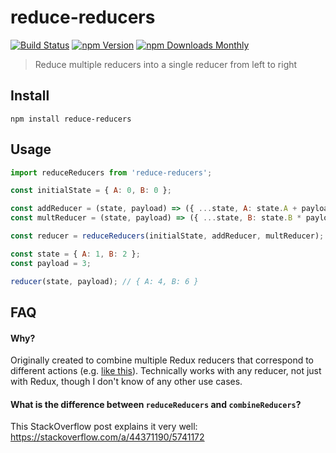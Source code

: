 # reduce-reducers

[![Build Status](https://travis-ci.org/redux-utilities/reduce-reducers.svg?branch=master)](https://travis-ci.org/redux-utilities/reduce-reducers)
[![npm Version](https://img.shields.io/npm/v/reduce-reducers.svg)](https://www.npmjs.com/package/reduce-reducers)
[![npm Downloads Monthly](https://img.shields.io/npm/dm/reduce-reducers.svg)](https://www.npmjs.com/package/reduce-reducers)

> Reduce multiple reducers into a single reducer from left to right

## Install

```
npm install reduce-reducers
```

## Usage

```js
import reduceReducers from 'reduce-reducers';

const initialState = { A: 0, B: 0 };

const addReducer = (state, payload) => ({ ...state, A: state.A + payload });
const multReducer = (state, payload) => ({ ...state, B: state.B * payload });

const reducer = reduceReducers(initialState, addReducer, multReducer);

const state = { A: 1, B: 2 };
const payload = 3;

reducer(state, payload); // { A: 4, B: 6 }
```

## FAQ

#### Why?

Originally created to combine multiple Redux reducers that correspond to different actions (e.g. [like this](https://github.com/acdlite/redux-fsa/blob/master/src/handleActions.js#L12)). Technically works with any reducer, not just with Redux, though I don't know of any other use cases.

#### What is the difference between `reduceReducers` and `combineReducers`?

This StackOverflow post explains it very well: https://stackoverflow.com/a/44371190/5741172
